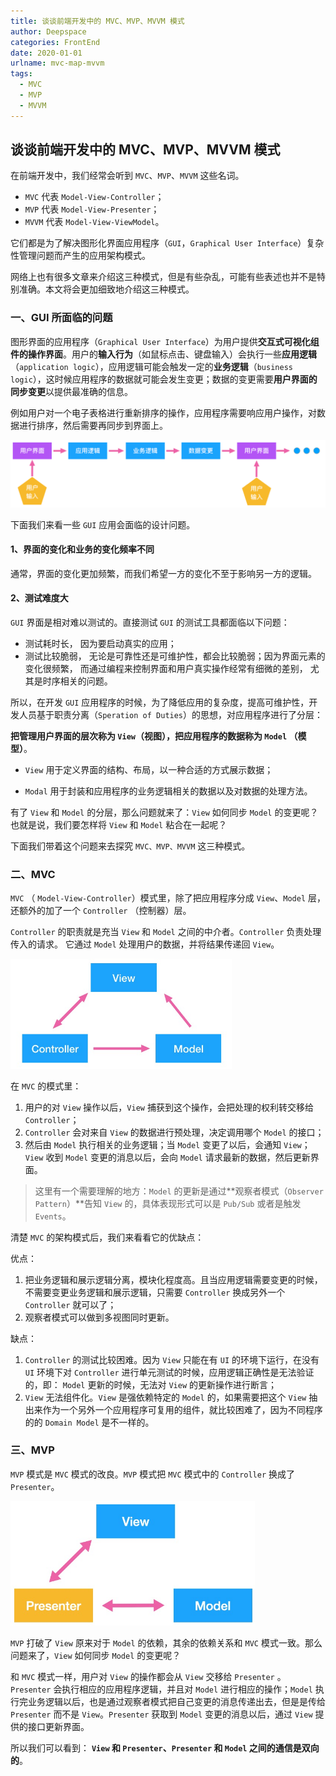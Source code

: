 ```yaml
---
title: 谈谈前端开发中的 MVC、MVP、MVVM 模式
author: Deepspace
categories: FrontEnd
date: 2020-01-01
urlname: mvc-map-mvvm
tags:
  - MVC
  - MVP
  - MVVM
---
```




## 谈谈前端开发中的 MVC、MVP、MVVM 模式

在前端开发中，我们经常会听到 `MVC`、`MVP`、`MVVM` 这些名词。

- `MVC` 代表 `Model-View-Controller`；
- `MVP` 代表 `Model-View-Presenter`；
- `MVVM` 代表 `Model-View-ViewModel`。

它们都是为了解决图形化界面应用程序（`GUI`，`Graphical User Interface`）复杂性管理问题而产生的应用架构模式。

网络上也有很多文章来介绍这三种模式，但是有些杂乱，可能有些表述也并不是特别准确。本文将会更加细致地介绍这三种模式。

<!-- more -->

### 一、GUI 所面临的问题

图形界面的应用程序（`Graphical User Interface`）为用户提供**交互式可视化组件的操作界面**。用户的**输入行为**（如鼠标点击、键盘输入）会执行一些**应用逻辑**（`application logic`），应用逻辑可能会触发一定的**业务逻辑**（`business logic`），这时候应用程序的数据就可能会发生变更；数据的变更需要**用户界面的同步变更**以提供最准确的信息。

例如用户对一个电子表格进行重新排序的操作，应用程序需要响应用户操作，对数据进行排序，然后需要再同步到界面上。

<img src="https://github.com/IDeepspace/ImageHosting/raw/master/FrontEnd/gui.png" alt="GUI" style="zoom:80%;" />

下面我们来看一些 `GUI` 应用会面临的设计问题。

#### 1、界面的变化和业务的变化频率不同

通常，界面的变化更加频繁，而我们希望一方的变化不至于影响另一方的逻辑。



#### 2、测试难度大

`GUI` 界面是相对难以测试的。直接测试 `GUI` 的测试工具都面临以下问题：

- 测试耗时长， 因为要启动真实的应用；
- 测试比较脆弱， 无论是可靠性还是可维护性，都会比较脆弱；因为界面元素的变化很频繁， 而通过编程来控制界面和用户真实操作经常有细微的差别， 尤其是时序相关的问题。



所以，在开发 `GUI` 应用程序的时候，为了降低应用的复杂度，提高可维护性，开发人员基于职责分离（`Speration of Duties`）的思想，对应用程序进行了分层：

**把管理用户界面的层次称为 `View`（视图），把应用程序的数据称为 `Model` （模型）**。

- `View` 用于定义界面的结构、布局，以一种合适的方式展示数据；

- `Modal` 用于封装和应用程序的业务逻辑相关的数据以及对数据的处理方法。

有了 `View` 和 `Model` 的分层，那么问题就来了：`View` 如何同步 `Model` 的变更呢？也就是说，我们要怎样将 `View` 和 `Model` 粘合在一起呢？

下面我们带着这个问题来去探究 `MVC、MVP、MVVM` 这三种模式。



### 二、MVC

`MVC` （ `Model-View-Controller`）模式里，除了把应用程序分成 `View`、`Model` 层，还额外的加了一个 `Controller` （控制器）层。

`Controller` 的职责就是充当 `View` 和 `Model` 之间的中介者。`Controller` 负责处理传入的请求。 它通过 `Model` 处理用户的数据，并将结果传递回 `View`。

<img src="https://github.com/IDeepspace/ImageHosting/raw/master/FrontEnd/mvc.jpg" alt="mvc" style="zoom: 60%;" />

在 `MVC` 的模式里：

1. 用户的对 `View` 操作以后，`View` 捕获到这个操作，会把处理的权利转交移给 `Controller`；
2. `Controller` 会对来自 `View` 的数据进行预处理，决定调用哪个 `Model` 的接口；
3. 然后由 `Model` 执行相关的业务逻辑；当 `Model` 变更了以后，会通知 `View`；`View` 收到 `Model` 变更的消息以后，会向 `Model` 请求最新的数据，然后更新界面。

> 这里有一个需要理解的地方：`Model` 的更新是通过**观察者模式（`Observer Pattern`）**告知 `View` 的，具体表现形式可以是 `Pub/Sub` 或者是触发 `Events`。

清楚 `MVC` 的架构模式后，我们来看看它的优缺点：

优点：

1. 把业务逻辑和展示逻辑分离，模块化程度高。且当应用逻辑需要变更的时候，不需要变更业务逻辑和展示逻辑，只需要 `Controller` 换成另外一个 `Controller` 就可以了；
2. 观察者模式可以做到多视图同时更新。

缺点：

1. `Controller` 的测试比较困难。因为 `View` 只能在有 `UI` 的环境下运行，在没有 `UI` 环境下对 `Controller` 进行单元测试的时候，应用逻辑正确性是无法验证的，即： `Model` 更新的时候，无法对 `View` 的更新操作进行断言；
2. `View` 无法组件化。`View` 是强依赖特定的 `Model` 的，如果需要把这个 `View` 抽出来作为一个另外一个应用程序可复用的组件，就比较困难了，因为不同程序的的 `Domain Model` 是不一样的。



### 三、MVP

`MVP` 模式是 `MVC` 模式的改良。`MVP` 模式把 `MVC` 模式中的 `Controller` 换成了 `Presenter`。

<img src="https://github.com/IDeepspace/ImageHosting/raw/master/FrontEnd/mvp.jpg" alt="mvp" style="zoom:60%;" />

`MVP` 打破了 `View` 原来对于 `Model` 的依赖，其余的依赖关系和 `MVC` 模式一致。那么问题来了，`View` 如何同步 `Model` 的变更呢？

和 `MVC` 模式一样，用户对 `View` 的操作都会从 `View` 交移给 `Presenter` 。`Presenter` 会执行相应的应用程序逻辑，并且对 `Model` 进行相应的操作；`Model` 执行完业务逻辑以后，也是通过观察者模式把自己变更的消息传递出去，但是是传给 `Presenter` 而不是 `View`。`Presenter` 获取到 `Model` 变更的消息以后，通过 `View` 提供的接口更新界面。

所以我们可以看到： **`View` 和 `Presenter`、`Presenter` 和 `Model` 之间的通信是双向的**。

